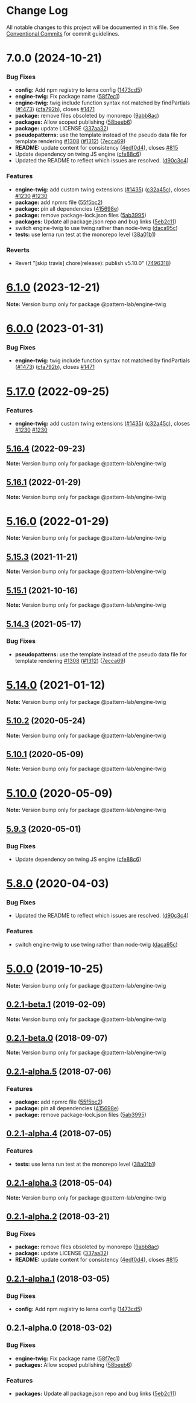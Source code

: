 # Change Log

All notable changes to this project will be documented in this file.
See [Conventional Commits](https://conventionalcommits.org) for commit guidelines.

# 7.0.0 (2024-10-21)


### Bug Fixes

* **config:** Add npm registry to lerna config ([1473cd5](https://github.com/pattern-lab/patternlab-node/commit/1473cd554c24b4c1baa4ee5ac59958f3499b9902))
* **engine-twig:** Fix package name ([58f7ec1](https://github.com/pattern-lab/patternlab-node/commit/58f7ec1e87184d760d0f72a888d7167a9e6497fe))
* **engine-twig:** twig include function syntax not matched by findPartials ([#1473](https://github.com/pattern-lab/patternlab-node/issues/1473)) ([cfa792b](https://github.com/pattern-lab/patternlab-node/commit/cfa792b2753d9f9f1840e08d55983c6c051b01fd)), closes [#1471](https://github.com/pattern-lab/patternlab-node/issues/1471)
* **package:** remove files obsoleted by monorepo ([9abb8ac](https://github.com/pattern-lab/patternlab-node/commit/9abb8ac472ca4921c81e2d8444435b4ffcc37d76))
* **packages:** Allow scoped publishing ([58beeb6](https://github.com/pattern-lab/patternlab-node/commit/58beeb6ee8a111d0caa4e2da6af138d634dc5355))
* **package:** update LICENSE ([337aa32](https://github.com/pattern-lab/patternlab-node/commit/337aa32a22eab42641c087b0909d6c3bf5525399))
* **pseudopatterns:** use the template instead of the pseudo data file for template rendering [#1308](https://github.com/pattern-lab/patternlab-node/issues/1308) ([#1312](https://github.com/pattern-lab/patternlab-node/issues/1312)) ([7ecca69](https://github.com/pattern-lab/patternlab-node/commit/7ecca69bcfed4060d17390b76562e5f468b4a897))
* **README:** update content for consistency ([4edf0d4](https://github.com/pattern-lab/patternlab-node/commit/4edf0d49b914276f66fddaaa7d1cfe815d47015e)), closes [#815](https://github.com/pattern-lab/patternlab-node/issues/815)
* Update dependency on twing JS engine ([cfe88c6](https://github.com/pattern-lab/patternlab-node/commit/cfe88c6cdbf2219b9955eaa0ffcfc0e4a7683511))
* Updated the README to reflect which issues are resolved. ([d90c3c4](https://github.com/pattern-lab/patternlab-node/commit/d90c3c4605f9a5bcd1153996e3f4d1a17d58bd92))


### Features

* **engine-twig:** add custom twing extensions ([#1435](https://github.com/pattern-lab/patternlab-node/issues/1435)) ([c32a45c](https://github.com/pattern-lab/patternlab-node/commit/c32a45c02e3b71bb841e7ea15cae000a68857df3)), closes [#1230](https://github.com/pattern-lab/patternlab-node/issues/1230) [#1230](https://github.com/pattern-lab/patternlab-node/issues/1230)
* **package:** add npmrc file ([55f5bc2](https://github.com/pattern-lab/patternlab-node/commit/55f5bc26d635805648caa2d35d1bf306fe4740d5))
* **package:** pin all dependencies ([415698e](https://github.com/pattern-lab/patternlab-node/commit/415698eb9a70d477ffb7b2906e679ac8f2051c60))
* **package:** remove package-lock.json files ([5ab3995](https://github.com/pattern-lab/patternlab-node/commit/5ab399599a1dbea8239fbd09a34d5f39ad762e21))
* **packages:** Update all package.json repo and bug links ([5eb2c11](https://github.com/pattern-lab/patternlab-node/commit/5eb2c1148d428170236907cbbc42ba05d046e408))
* switch engine-twig to use twing rather than node-twig ([daca95c](https://github.com/pattern-lab/patternlab-node/commit/daca95c4ffa48916fb6c67c5184bde9b624acd76))
* **tests:** use lerna run test at the monorepo level ([38a01b1](https://github.com/pattern-lab/patternlab-node/commit/38a01b148a5356e2f8b30182e0453f6746347d96))


### Reverts

* Revert "[skip travis] chore(release): publish v5.10.0" ([7496318](https://github.com/pattern-lab/patternlab-node/commit/7496318e083f667b6da914e21595c52442d62703))





# [6.1.0](https://github.com/pattern-lab/patternlab-node/compare/v6.0.3...v6.1.0) (2023-12-21)

**Note:** Version bump only for package @pattern-lab/engine-twig





# [6.0.0](https://github.com/pattern-lab/patternlab-node/compare/v5.17.0...v6.0.0) (2023-01-31)


### Bug Fixes

* **engine-twig:** twig include function syntax not matched by findPartials ([#1473](https://github.com/pattern-lab/patternlab-node/issues/1473)) ([cfa792b](https://github.com/pattern-lab/patternlab-node/commit/cfa792b2753d9f9f1840e08d55983c6c051b01fd)), closes [#1471](https://github.com/pattern-lab/patternlab-node/issues/1471)





# [5.17.0](https://github.com/pattern-lab/patternlab-node/compare/v5.16.4...v5.17.0) (2022-09-25)


### Features

* **engine-twig:** add custom twing extensions ([#1435](https://github.com/pattern-lab/patternlab-node/issues/1435)) ([c32a45c](https://github.com/pattern-lab/patternlab-node/commit/c32a45c02e3b71bb841e7ea15cae000a68857df3)), closes [#1230](https://github.com/pattern-lab/patternlab-node/issues/1230) [#1230](https://github.com/pattern-lab/patternlab-node/issues/1230)





## [5.16.4](https://github.com/pattern-lab/patternlab-node/compare/v5.16.2...v5.16.4) (2022-09-23)

**Note:** Version bump only for package @pattern-lab/engine-twig





## [5.16.1](https://github.com/pattern-lab/patternlab-node/compare/v5.16.0...v5.16.1) (2022-01-29)

**Note:** Version bump only for package @pattern-lab/engine-twig





# [5.16.0](https://github.com/pattern-lab/patternlab-node/compare/v5.15.7...v5.16.0) (2022-01-29)

**Note:** Version bump only for package @pattern-lab/engine-twig





## [5.15.3](https://github.com/pattern-lab/patternlab-node/tree/master/packages/engine-twig/compare/v5.15.2...v5.15.3) (2021-11-21)

**Note:** Version bump only for package @pattern-lab/engine-twig





## [5.15.1](https://github.com/pattern-lab/patternlab-node/tree/master/packages/engine-twig/compare/v5.15.0...v5.15.1) (2021-10-16)

**Note:** Version bump only for package @pattern-lab/engine-twig





## [5.14.3](https://github.com/pattern-lab/patternlab-node/tree/master/packages/engine-twig/compare/v5.14.2...v5.14.3) (2021-05-17)


### Bug Fixes

* **pseudopatterns:** use the template instead of the pseudo data file for template rendering [#1308](https://github.com/pattern-lab/patternlab-node/tree/master/packages/engine-twig/issues/1308) ([#1312](https://github.com/pattern-lab/patternlab-node/tree/master/packages/engine-twig/issues/1312)) ([7ecca69](https://github.com/pattern-lab/patternlab-node/tree/master/packages/engine-twig/commit/7ecca69bcfed4060d17390b76562e5f468b4a897))





# [5.14.0](https://github.com/pattern-lab/patternlab-node/tree/master/packages/engine-twig/compare/v5.13.3...v5.14.0) (2021-01-12)

**Note:** Version bump only for package @pattern-lab/engine-twig





## [5.10.2](https://github.com/pattern-lab/patternlab-node/tree/master/packages/engine-twig/compare/v5.10.1...v5.10.2) (2020-05-24)

**Note:** Version bump only for package @pattern-lab/engine-twig





## [5.10.1](https://github.com/pattern-lab/patternlab-node/tree/master/packages/engine-twig/compare/v5.10.0...v5.10.1) (2020-05-09)

**Note:** Version bump only for package @pattern-lab/engine-twig





# [5.10.0](https://github.com/pattern-lab/patternlab-node/tree/master/packages/engine-twig/compare/v5.9.3...v5.10.0) (2020-05-09)

**Note:** Version bump only for package @pattern-lab/engine-twig





## [5.9.3](https://github.com/pattern-lab/patternlab-node/tree/master/packages/engine-twig/compare/v5.9.2...v5.9.3) (2020-05-01)


### Bug Fixes

* Update dependency on twing JS engine ([cfe88c6](https://github.com/pattern-lab/patternlab-node/tree/master/packages/engine-twig/commit/cfe88c6cdbf2219b9955eaa0ffcfc0e4a7683511))





# [5.8.0](https://github.com/pattern-lab/patternlab-node/tree/master/packages/engine-twig/compare/v5.7.2...v5.8.0) (2020-04-03)


### Bug Fixes

* Updated the README to reflect which issues are resolved. ([d90c3c4](https://github.com/pattern-lab/patternlab-node/tree/master/packages/engine-twig/commit/d90c3c4605f9a5bcd1153996e3f4d1a17d58bd92))


### Features

* switch engine-twig to use twing rather than node-twig ([daca95c](https://github.com/pattern-lab/patternlab-node/tree/master/packages/engine-twig/commit/daca95c4ffa48916fb6c67c5184bde9b624acd76))






# [5.0.0](https://github.com/pattern-lab/patternlab-node/tree/master/packages/engine-twig/compare/v3.0.0-beta.3...v5.0.0) (2019-10-25)

**Note:** Version bump only for package @pattern-lab/engine-twig






## [0.2.1-beta.1](https://github.com/pattern-lab/patternlab-node/tree/master/packages/engine-twig/compare/@pattern-lab/engine-twig@0.2.1-beta.0...@pattern-lab/engine-twig@0.2.1-beta.1) (2019-02-09)

**Note:** Version bump only for package @pattern-lab/engine-twig





<a name="0.2.1-beta.0"></a>
## [0.2.1-beta.0](https://github.com/pattern-lab/patternlab-node/tree/master/packages/engine-twig/compare/@pattern-lab/engine-twig@0.2.1-alpha.5...@pattern-lab/engine-twig@0.2.1-beta.0) (2018-09-07)

**Note:** Version bump only for package @pattern-lab/engine-twig





<a name="0.2.1-alpha.5"></a>

## [0.2.1-alpha.5](https://github.com/pattern-lab/patternlab-node/tree/master/packages/engine-twig/compare/@pattern-lab/engine-twig@0.2.1-alpha.4...@pattern-lab/engine-twig@0.2.1-alpha.5) (2018-07-06)

### Features

* **package:** add npmrc file ([55f5bc2](https://github.com/pattern-lab/patternlab-node/tree/master/packages/engine-twig/commit/55f5bc2))
* **package:** pin all dependencies ([415698e](https://github.com/pattern-lab/patternlab-node/tree/master/packages/engine-twig/commit/415698e))
* **package:** remove package-lock.json files ([5ab3995](https://github.com/pattern-lab/patternlab-node/tree/master/packages/engine-twig/commit/5ab3995))

<a name="0.2.1-alpha.4"></a>

## [0.2.1-alpha.4](https://github.com/pattern-lab/patternlab-node/tree/master/packages/engine-twig/compare/@pattern-lab/engine-twig@0.2.1-alpha.3...@pattern-lab/engine-twig@0.2.1-alpha.4) (2018-07-05)

### Features

* **tests:** use lerna run test at the monorepo level ([38a01b1](https://github.com/pattern-lab/patternlab-node/tree/master/packages/engine-twig/commit/38a01b1))

<a name="0.2.1-alpha.3"></a>

## [0.2.1-alpha.3](https://github.com/pattern-lab/patternlab-node/tree/master/packages/engine-twig/compare/@pattern-lab/engine-twig@0.2.1-alpha.2...@pattern-lab/engine-twig@0.2.1-alpha.3) (2018-05-04)

**Note:** Version bump only for package @pattern-lab/engine-twig

<a name="0.2.1-alpha.2"></a>

## [0.2.1-alpha.2](https://github.com/pattern-lab/patternlab-node/tree/master/packages/engine-twig/compare/@pattern-lab/engine-twig@0.2.1-alpha.1...@pattern-lab/engine-twig@0.2.1-alpha.2) (2018-03-21)

### Bug Fixes

* **package:** remove files obsoleted by monorepo ([9abb8ac](https://github.com/pattern-lab/patternlab-node/tree/master/packages/engine-twig/commit/9abb8ac))
* **package:** update LICENSE ([337aa32](https://github.com/pattern-lab/patternlab-node/tree/master/packages/engine-twig/commit/337aa32))
* **README:** update content for consistency ([4edf0d4](https://github.com/pattern-lab/patternlab-node/tree/master/packages/engine-twig/commit/4edf0d4)), closes [#815](https://github.com/pattern-lab/patternlab-node/tree/master/packages/engine-twig/issues/815)

<a name="0.2.1-alpha.1"></a>

## [0.2.1-alpha.1](https://github.com/pattern-lab/patternlab-node/tree/master/packages/engine-twig/compare/@pattern-lab/engine-twig@0.2.1-alpha.0...@pattern-lab/engine-twig@0.2.1-alpha.1) (2018-03-05)

### Bug Fixes

* **config:** Add npm registry to lerna config ([1473cd5](https://github.com/pattern-lab/patternlab-node/tree/master/packages/engine-twig/commit/1473cd5))

<a name="0.2.1-alpha.0"></a>

## 0.2.1-alpha.0 (2018-03-02)

### Bug Fixes

* **engine-twig:** Fix package name ([58f7ec1](https://github.com/pattern-lab/patternlab-node/tree/master/packages/engine-twig/commit/58f7ec1))
* **packages:** Allow scoped publishing ([58beeb6](https://github.com/pattern-lab/patternlab-node/tree/master/packages/engine-twig/commit/58beeb6))

### Features

* **packages:** Update all package.json repo and bug links ([5eb2c11](https://github.com/pattern-lab/patternlab-node/tree/master/packages/engine-twig/commit/5eb2c11))
